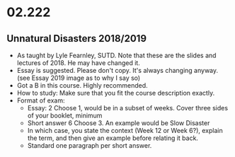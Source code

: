 # 02.222
## Unnatural Disasters 2018/2019
* As taught by Lyle Fearnley, SUTD. Note that these are the slides and lectures of 2018. He may have changed it. 
* Essay is suggested. Please don't copy. It's always changing anyway. (see Essay 2019 image as to why I say so)
* Got a B in this course. Highly recommended. 
* How to study: Make sure that you fit the course description exactly. 
* Format of exam: 
  * Essay: 2 Choose 1, would be in a subset of weeks. Cover three sides of your booklet, minimum
  * Short answer 6 Choose 3. An example would be Slow Disaster
  * In which case, you state the context (Week 12 or Week 6?), explain the term, and then give an example before relating it back.
  * Standard one paragraph per short answer. 
